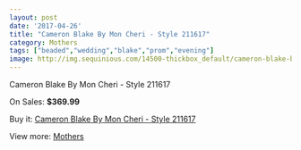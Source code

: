 ```yaml
---
layout: post
date: '2017-04-26'
title: "Cameron Blake By Mon Cheri - Style 211617"
category: Mothers
tags: ["beaded","wedding","blake","prom","evening"]
image: http://img.sequinious.com/14500-thickbox_default/cameron-blake-by-mon-cheri-style-211617.jpg
---
```

Cameron Blake By Mon Cheri - Style 211617

On Sales: **$369.99**
<a href="https://www.sequinious.com/mothers/6829-cameron-blake-by-mon-cheri-style-211617.html"><amp-img layout="responsive" width="600" height="600" src="//img.sequinious.com/14500-thickbox_default/cameron-blake-by-mon-cheri-style-211617.jpg" alt="Cameron Blake By Mon Cheri - Style 211617 0" /></a>

Buy it: [Cameron Blake By Mon Cheri - Style 211617](https://www.sequinious.com/mothers/6829-cameron-blake-by-mon-cheri-style-211617.html "Cameron Blake By Mon Cheri - Style 211617")

View more: [Mothers](https://www.sequinious.com/6-mothers "Mothers")